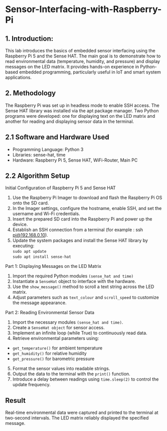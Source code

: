 # Sensor-Interfacing-with-Raspberry-Pi

## 1. Introduction:
This lab introduces the basics of embedded sensor interfacing using the Raspberry Pi 5 and the Sense HAT. The main goal is to demonstrate how to read environmental data (temperature, humidity, and pressure) and display messages on the LED matrix. It provides hands-on experience in Python-based embedded programming, particularly useful in IoT and smart system applications.

##  2. Methodology
The Raspberry Pi was set up in headless mode to enable SSH access. The Sense HAT library was installed via the apt package manager. Two Python programs were developed: one for displaying text on the LED matrix and another for reading and displaying sensor data in the terminal.

## 2.1 Software and Hardware Used
- Programming Language: Python 3
- Libraries: sense-hat, time
- Hardware: Raspberry Pi 5, Sense HAT, WiFi-Router, Main PC

## 2.2 Algorithm Setup
Initial Configuration of Raspberry Pi 5 and Sense HAT
1. Use the Raspberry Pi Imager to download and flash the Raspberry Pi OS onto the
SD card.
2. In the Imager settings, configure the hostname, enable SSH, and set the username
and Wi-Fi credentials.
3. Insert the prepared SD card into the Raspberry Pi and power up the device.
4. Establish an SSH connection from a terminal (for example : ssh pi@192.168.0.10).
5. Update the system packages and install the Sense HAT library by executing:<br>
```sudo apt update```  
```sudo apt install sense-hat```

Part 1: Displaying Messages on the LED Matrix
1. Import the required Python modules ```(sense_hat and time)```
2. Instantiate a ```SenseHat``` object to interface with the hardware.
3. Use the ```show_message()``` method to scroll a text string across the LED matrix.
4. Adjust parameters such as ```text_colour``` and ```scroll_speed``` to customize the message appearance.

Part 2: Reading Environmental Sensor Data
1. Import the necessary modules ```(sense_hat and time)```.
2. Create a ```SenseHat object``` for sensor access.
3. Implement an infinite loop (while True) to continuously read data.
4. Retrieve environmental parameters using:
- ```get_temperature()``` for ambient temperature
- ```get_humidity()``` for relative humidity
- ```get_pressure()``` for barometric pressure
5. Format the sensor values into readable strings.
6. Output the data to the terminal with the ```print()``` function.
7. Introduce a delay between readings using ```time.sleep(2)``` to control the update
frequency.

## Result
Real-time environmental data were captured and printed to the terminal at two-second
intervals. The LED matrix reliably displayed the specified message.
